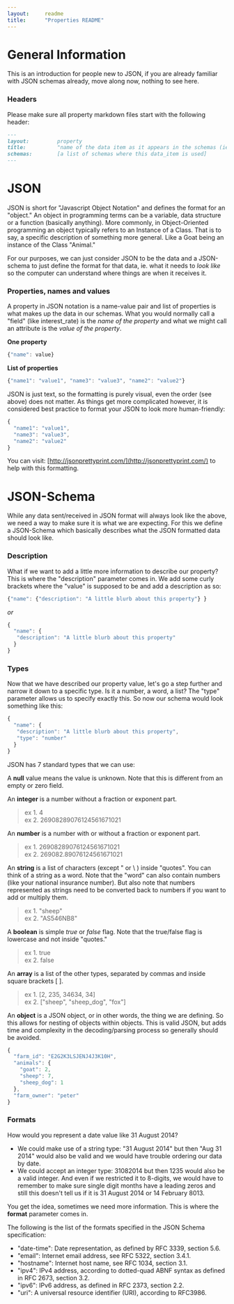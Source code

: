 ```yaml
---
layout:		readme
title:		"Properties README"
---
```


# General Information
This is an introduction for people new to JSON, if you are already familiar with JSON schemas already, move along now, nothing to see here.

### Headers
Please make sure all property markdown files start with the following header:

```markdown
--- 
layout:			property
title:			"name of the data item as it appears in the schemas (ie. lowercase)"
schemas:		[a list of schemas where this data_item is used]
---
```

# JSON
JSON is short for "Javascript Object Notation" and defines the format for an "object." An object in programming terms can be a variable, data structure or a function (basically anything). More commonly, in Object-Oriented programming an object typically refers to an Instance of a Class. That is to say, a specific description of something more general. Like a Goat being an instance of the Class "Animal." 

For our purposes, we can just consider JSON to be the data and a JSON-schema to just define the format for that data, ie. what it needs to *look like* so the computer can understand where things are when it receives it.

### Properties, names and values
A property in JSON notation is a name-value pair and list of properties is what makes up the data in our schemas. What you would normally call a "field" (like interest_rate) is the *name of the property* and what we might call an attribute is the *value of the property*.

**One property**
```javascript
{"name": value}
```

**List of properties**
```javascript
{"name1": "value1", "name3": "value3", "name2": "value2"}
```

JSON is just text, so the formatting is purely visual, even the order (see above) does not matter. As things get more complicated however, it is considered best practice to format your JSON to look more human-friendly:

```javascript
{
  "name1": "value1",
  "name3": "value3",
  "name2": "value2"
}
```

You can visit: [http://jsonprettyprint.com/](http://jsonprettyprint.com/) to help with this formatting.


# JSON-Schema
While any data sent/received in JSON format will always look like the above, we need a way to make sure it is what we are expecting. For this we define a JSON-Schema which basically describes what the JSON formatted data should look like.

### Description
What if we want to add a little more information to describe our property? This is where the "description" parameter comes in. We add some curly brackets where the "value" is supposed to be and add a description as so: 

```javascript
{"name": {"description": "A little blurb about this property"} }
```

*or*

```javascript
{
  "name": {
   "description": "A little blurb about this property"
  }
}
```

### Types
Now that we have described our property value, let's go a step further and narrow it down to a specific type. Is it a number, a word, a list? The "type" parameter allows us to specify exactly this. So now our schema would look something like this:

```javascript
{
  "name": {
   "description": "A little blurb about this property",
   "type": "number"
  }
}
```

JSON has 7 standard types that we can use:

A **null** value means the value is unknown. Note that this is different from an empty or zero field.

An **integer** is a number without a fraction or exponent part.

> ex 1. 4  
> ex 2. 26908289076124561671021

An **number** is a number with or without a fraction or exponent part.

> ex 1. 26908289076124561671021  
> ex 2. 269082.89076124561671021

An **string** is a list of characters (except " or \ ) inside "quotes". You can think of a string as a word. Note that the "word" can also contain numbers (like your national insurance number). But also note that numbers represented as strings need to be converted back to numbers if you want to add or multiply them.

> ex 1. "sheep"  
> ex 2. "AS546NB8"

A **boolean** is simple *true* or *false* flag. Note that the true/false flag is lowercase and not inside "quotes."

> ex 1. true  
> ex 2. false

An **array** is a list of the other types, separated by commas and inside square brackets [ ].

> ex 1. [2, 235, 34634, 34]  
> ex 2. ["sheep", "sheep_dog", "fox"]

An **object** is a JSON object, or in other words, the thing we are defining. So this allows for nesting of objects within objects. This is valid JSON, but adds time and complexity in the decoding/parsing process so generally should be avoided.

```javascript
{
  "farm_id": "E2G2K3LSJENJ4J3K10H",
  "animals": {
    "goat": 2,
    "sheep": 7,
    "sheep_dog": 1
  },
  "farm_owner": "peter"
}
```

### Formats
How would you represent a date value like 31 August 2014? 
- We could make use of a string type: "31 August 2014" but then "Aug 31 2014" would also be valid and we would have trouble ordering our data by date.
- We could accept an integer type: 31082014 but then 1235 would also be a valid integer. And even if we restricted it to 8-digits, we would have to remember to make sure single digit months have a leading zeros and still this doesn't tell us if it is 31 August 2014 or 14 February 8013.

You get the idea, sometimes we need more information. This is where the **format** parameter comes in. 

The following is the list of the formats specified in the JSON Schema specification:

- "date-time": Date representation, as defined by RFC 3339, section 5.6.
- "email": Internet email address, see RFC 5322, section 3.4.1.
- "hostname": Internet host name, see RFC 1034, section 3.1.
- "ipv4": IPv4 address, according to dotted-quad ABNF syntax as defined in RFC 2673, section 3.2.
- "ipv6": IPv6 address, as defined in RFC 2373, section 2.2.
- "uri": A universal resource identifier (URI), according to RFC3986.


<!-- ### Restrictions
Once we have defined the name and type of our  -->

